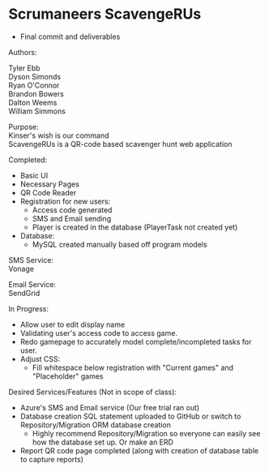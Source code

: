 # Scrumaneers ScavengeRUs
- Final commit and deliverables

Authors:        
                      
  Tyler Ebb         
  Dyson Simonds       
  Ryan O'Connor           
  Brandon Bowers                
  Dalton Weems                
  William Simmons           
  
Purpose:\
  Kinser's wish is our command\
  ScavengeRUs is a QR-code based scavenger hunt web application

Completed:
- Basic UI
- Necessary Pages
- QR Code Reader
- Registration for new users:
  - Access code generated
  - SMS and Email sending
  - Player is created in the database (PlayerTask not created yet)
- Database:
  - MySQL created manually based off program models

SMS Service:\
Vonage

Email Service:\
SendGrid

In Progress:
- Allow user to edit display name
- Validating user's access code to access game.
- Redo gamepage to accurately model complete/incompleted tasks for user.
- Adjust CSS:
  - Fill whitespace below registration with "Current games" and "Placeholder" games

Desired Services/Features (Not in scope of class):
- Azure's SMS and Email service (Our free trial ran out)
- Database creation SQL statement uploaded to GitHub or switch to Repository/Migration ORM database creation
  - Highly recommend Repository/Migration so everyone can easily see how the database set up. Or make an ERD
- Report QR code page completed (along with creation of database table to capture reports)
